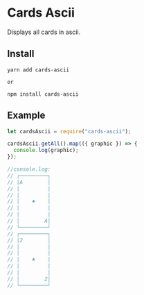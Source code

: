 # Cards Ascii

Displays all cards in ascii.

## Install

```shell
yarn add cards-ascii

or

npm install cards-ascii
```

## Example

```js
let cardsAscii = require("cards-ascii");

cardsAscii.getAll().map(({ graphic }) => {
  console.log(graphic);
});

//console.log:
// ┌─────────┐
// |A        │
// |         |
// |         |
// |    ♠    |
// |         |
// |         |
// │        A│
// └─────────┘
// ┌─────────┐
// |2        │
// |         |
// |         |
// |    ♠    |
// |         |
// |         |
// │        2│
// └─────────┘
```
